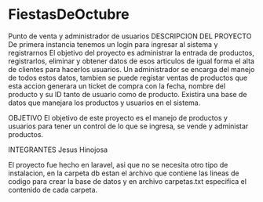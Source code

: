 # FiestasDeOctubre
Punto de venta y administrador de usuarios
DESCRIPCION DEL PROYECTO
De primera instancia tenemos un login para ingresar al sistema y registrarnos
El objetivo del proyecto es administrar la entrada de productos, registrarlos, eliminar y obtener datos de esos articulos de igual forma el alta de clientes para hacerlos usuarios.
Un administrador se encarga del manejo de todos estos datos, tambien se puede registar ventas de productos que esta accion generara un ticket de compra con la fecha, nombre del producto y su ID tanto de usuario como de producto.
Existira una base de datos que manejara los productos y usuarios en el sistema.

OBJETIVO
El objetivo de este proyecto es el manejo de productos y usuarios para tener un control de lo que se ingresa, se vende y administar productos.

INTEGRANTES
Jesus Hinojosa

El proyecto fue hecho en laravel, asi que no se necesita otro tipo de instalacion, en la carpeta db estan el archivo que contiene las lineas de codigo para crear la base de datos y en archivo carpetas.txt especifica el contenido de cada carpeta.
